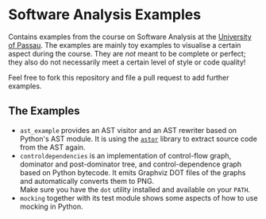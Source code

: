 # Software Analysis Examples

Contains examples from the course on Software Analysis at the
[University of Passau](https://www.uni-passau.de).  The examples are mainly toy 
examples to visualise a certain aspect during the course.  They are *not* meant to 
be complete or perfect; they also do not necessarily meet a certain level of style 
or code quality!

Feel free to fork this repository and file a pull request to add further examples.

## The Examples

* `ast_example` provides an AST visitor and an AST rewriter based on Python's AST 
  module.  It is using the [`astor`](https://astor.readthedocs.io) library to 
  extract source code from the AST again.
* `controldependencies` is an implementation of control-flow graph, dominator and 
  post-dominator tree, and control-dependence graph based on Python bytecode.  It 
  emits Graphviz DOT files of the graphs and automatically converts them to PNG.  
  Make sure you have the `dot` utility installed and available on your `PATH`.
* `mocking` together with its test module shows some aspects of how to use mocking 
  in Python.
